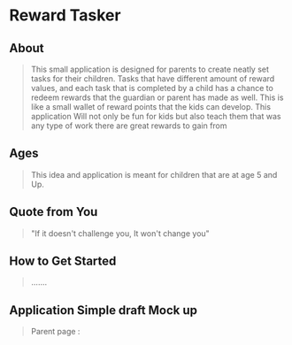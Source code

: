 # Reward Tasker #
 
## About ##
  > This small application is designed for parents to create neatly set tasks for their children.  Tasks that have different amount of reward values, and each task that is completed by a child has a chance to redeem rewards that the guardian or parent has made as well. 
  This is like a small wallet of reward points that the  kids can develop.  This application Will not only be fun for kids but also teach them that was any type of work there are great rewards to gain from


## Ages ##
  > This idea and application is meant for children that are at age 5 and Up. 

## Quote from You ##
  > "If it doesn't challenge you, It won't change you"

## How to Get Started ##
  > .......

## Application Simple draft Mock up ##
  > Parent page :

<!-- ## Closing and Call to Action ##
  > Wrap it up and give pointers where the reader should go next. -->